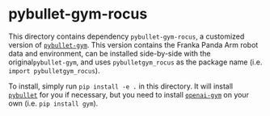 # pybullet-gym-rocus

This directory contains dependency `pybullet-gym-rocus`, a customized version of [`pybullet-gym`](https://github.com/benelot/pybullet-gym). This version contains the Franka Panda Arm robot data and environment, can be installed side-by-side with the original`pybullet-gym`, and uses `pybulletgym_rocus` as the package name (i.e. `import pybulletgym_rocus`). 

To install, simply run `pip install -e .` in this directory. It will install [`pybullet`](https://pybullet.org/wordpress/) for you if necessary, but you need to install [`openai-gym`](https://gym.openai.com/) on your own (i.e. `pip install gym`). 
